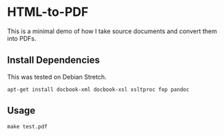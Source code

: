 # HTML-to-PDF

This is a minimal demo of how I take source documents and convert them into
PDFs.

## Install Dependencies

This was tested on Debian Stretch.

    apt-get install docbook-xml docbook-xsl xsltproc fop pandoc

## Usage

    make test.pdf
